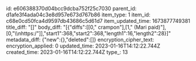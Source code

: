id: e606388370d04bcc9dcba752f25c7030
parent_id: d1afe3f4ada04c3e8d957e673d767b86
item_type: 1
item_id: c68e0cd50fca4d9597db43686c5d61d7
item_updated_time: 1673877749381
title_diff: "[]"
body_diff: "[{\"diffs\":[[0,\" crampon\"],[1,\" (Mari paid)\"],[0,\"\\\nhttps:/\"]],\"start1\":368,\"start2\":368,\"length1\":16,\"length2\":28}]"
metadata_diff: {"new":{},"deleted":[]}
encryption_cipher_text: 
encryption_applied: 0
updated_time: 2023-01-16T14:12:22.744Z
created_time: 2023-01-16T14:12:22.744Z
type_: 13